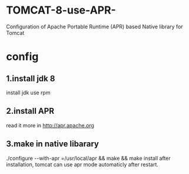 # TOMCAT-8-use-APR-
Configuration of Apache Portable Runtime (APR) based Native library for Tomcat
# config
## 1.install jdk 8
install jdk use rpm 
## 2.install APR
read it more in http://apr.apache.org
## 3.make in native libarary
./configure --with-apr =/usr/local/apr && make && make install
after installation, tomcat can use apr mode automaticly after restart.


